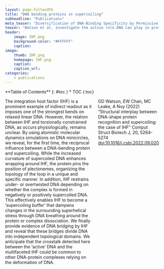 ```yaml
---
layout: page-fullwidth
title: "DNA bending proteins vs supercoiling"
subheadline: "Publications"
meta_teaser: "Diversification of DNA-Binding Specificity by Permissive and Specificity-Switching Mutations in the ParB/Noc Protein Family"
teaser: "Watson et al. investigate the active role DNA can play in protein-DNA interactions via supercoiling and how it affects how IHF plays it's architectural roles."
header:
    image: IHF.png
    background-color: "#FFFFFF"
    caption: 
image:
    thumb: IHF.png
    homepage: IHF.png
    caption: 
    caption_url: 
categories:
    - publications
---
```

<!--more-->

<div class="row">
<div class="medium-4 medium-push-8 columns" markdown="1">
<div class="panel radius" markdown="1">
**Table of Contents**
{: #toc }
*  TOC
{:toc}
</div>
</div><!-- /.medium-4.columns -->

<div class="medium-8 medium-pull-4 columns" markdown="1">


The integration host factor (IHF) is a prominent example of indirect readout as it imposes one of the strongest bends on relaxed linear DNA. However, the relation between IHF and torsionally constrained DNA, as occurs physiologically, remains unclear. By using atomistic molecular dynamics simulations on DNA minicircles, we reveal, for the first time, the reciprocal influence between a DNA-bending protein and supercoiling. While the increased curvature of supercoiled DNA enhances wrapping around IHF, the protein pins the position of plectonemes, organizing the topology of the loop in a unique and specific manner. In addition, IHF restrains under- or overtwisted DNA depending on whether the complex is formed in negatively or positively supercoiled DNA. This effectively enables IHF to become a ‘supercoiling buffer’ that dampens changes in the surrounding superhelical stress through DNA breathing around the protein or complex dissociation. We finally provide evidence of DNA bridging by IHF and reveal that these bridges divide DNA into independent topological domains. We anticipate that the crosstalk detected here between the ‘active’ DNA and the multifaceted IHF could be common to other DNA-protein complexes relying on the deformation of DNA.

GD Watson, EW Chan, MC Leake, A Noy (2022) “Structural interplay between DNA-shape protein recognition and supercoiling: the case of IHF” Comput Struct Biotech J, 20, 5264-5274 [doi:10.1016/j.csbj.2022.09.020](https://doi.org/10.1016/j.csbj.2022.09.020)

